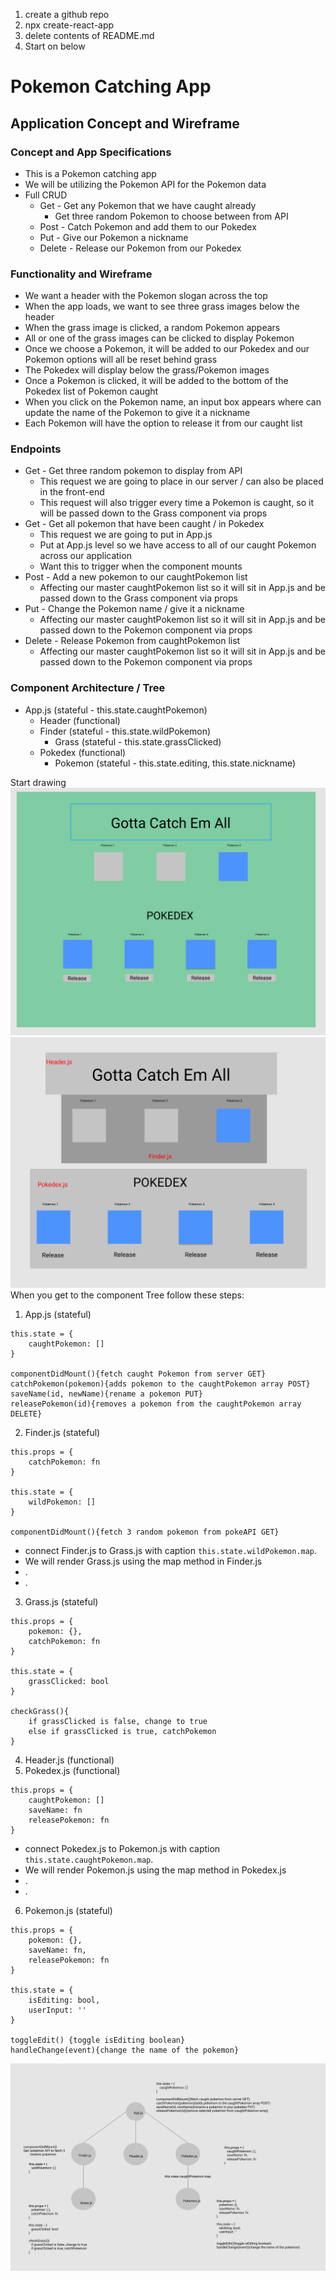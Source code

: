 1. create a github repo
2. npx create-react-app 
2. delete contents of README.md
3. Start on below


# Pokemon Catching App

## Application Concept and Wireframe
### Concept and App Specifications
- This is a Pokemon catching app
- We will be utilizing the Pokemon API for the Pokemon data
- Full CRUD
    - Get - Get any Pokemon that we have caught already
        - Get three random Pokemon to choose between from API
    - Post - Catch Pokemon and add them to our Pokedex
    - Put - Give our Pokemon a nickname
    - Delete - Release our Pokemon from our Pokedex

### Functionality and Wireframe
- We want a header with the Pokemon slogan across the top
- When the app loads, we want to see three grass images below the header
- When the grass image is clicked, a random Pokemon appears
- All or one of the grass images can be clicked to display Pokemon
- Once we choose a Pokemon, it will be added to our Pokedex and our Pokemon options will all be reset behind grass
- The Pokedex will display below the grass/Pokemon images
- Once a Pokemon is clicked, it will be added to the bottom of the Pokedex list of Pokemon caught
- When you click on the Pokemon name, an input box appears where can update the name of the Pokemon to give it a nickname
- Each Pokemon will have the option to release it from our caught list


    
### Endpoints
- Get - Get three random pokemon to display from API
    - This request we are going to place in our server / can also be placed in the front-end
    - This request will also trigger every time a Pokemon is caught, so it will be passed down to the Grass component via props
- Get - Get all pokemon that have been caught / in Pokedex
    - This request we are going to put in App.js
    - Put at App.js level so we have access to all of our caught Pokemon across our application
    - Want this to trigger when the component mounts
- Post - Add a new pokemon to our caughtPokemon list
    - Affecting our master caughtPokemon list so it will sit in App.js and be passed down to the Grass component via props
- Put - Change the Pokemon name / give it a nickname
    - Affecting our master caughtPokemon list so it will sit in App.js and be passed down to the Pokemon component via props
- Delete - Release Pokemon from caughtPokemon list
    - Affecting our master caughtPokemon list so it will sit in App.js and be passed down to the Pokemon component via props
    
### Component Architecture / Tree
- App.js (stateful - this.state.caughtPokemon)
    - Header (functional)
    - Finder (stateful - this.state.wildPokemon)
        - Grass (stateful - this.state.grassClicked)
    - Pokedex (functional)
        - Pokemon (stateful - this.state.editing, this.state.nickname)


Start drawing
<img src='./images/Capture1.PNG' />
<img src='./images/Capture2.PNG' />
When you get to the component Tree follow these steps:

1. App.js (stateful)
```
this.state = {
    caughtPokemon: []
}

componentDidMount(){fetch caught Pokemon from server GET}
catchPokemon(pokemon){adds pokemon to the caughtPokemon array POST}
saveName(id, newName){rename a pokemon PUT}
releasePokemon(id){removes a pokemon from the caughtPokemon array DELETE}
```
2. Finder.js (stateful)
```
this.props = {
    catchPokemon: fn
}

this.state = {
    wildPokemon: []
}

componentDidMount(){fetch 3 random pokemon from pokeAPI GET}
```

- connect Finder.js to Grass.js with caption ```this.state.wildPokemon.map```. 
- We will render Grass.js using the map method in Finder.js
- .
- . 

3. Grass.js (stateful)
```
this.props = {
    pokemon: {},
    catchPokemon: fn
}

this.state = {
    grassClicked: bool
}

checkGrass(){
    if grassClicked is false, change to true
    else if grassClicked is true, catchPokemon
}
```
4. Header.js (functional)
5. Pokedex.js (functional)
```
this.props = {
    caughtPokemon: []
    saveName: fn
    releasePokemon: fn
}
```
- connect Pokedex.js to Pokemon.js with caption ```this.state.caughtPokemon.map```. 
- We will render Pokemon.js using the map method in Pokedex.js
- .
- . 
6. Pokemon.js (stateful)
```
this.props = {
    pokemon: {},
    saveName: fn,
    releasePokemon: fn
}

this.state = {
    isEditing: bool,
    userInput: ''
}

toggleEdit() {toggle isEditing boolean}
handleChange(event){change the name of the pokemon}
```
<img src='./images/Capture3.PNG' />